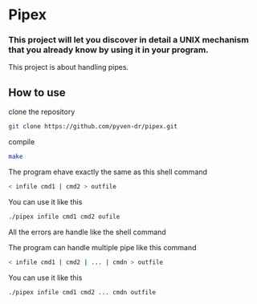 # Pipex

### This project will let you discover in detail a UNIX mechanism that you already know by using it in your program.

This project is about handling pipes.

## How to use

clone the repository
```bash
git clone https://github.com/pyven-dr/pipex.git
```
compile
```bash
make
```

The program ehave exactly the same as this shell command
```bash
< infile cmd1 | cmd2 > outfile
```
You can use it like this
```bash
./pipex infile cmd1 cmd2 oufile
```

All the errors are handle like the shell command

The program can handle multiple pipe like this command
```bash
< infile cmd1 | cmd2 | ... | cmdn > outfile
```

You can use it like this
```bash
./pipex infile cmd1 cmd2 ... cmdn outfile
```
